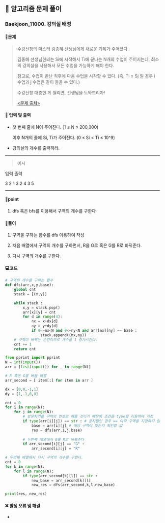 ## 🐌 알고리즘 문제 풀이

### Baekjoon_11000. 강의실 배정

#### 📒문제

> 수강신청의 마스터 김종혜 선생님에게 새로운 과제가 주어졌다. 
>
> 김종혜 선생님한테는 Si에 시작해서 Ti에 끝나는 N개의 수업이 주어지는데, 최소의 강의실을 사용해서 모든 수업을 가능하게 해야 한다. 
>
> 참고로, 수업이 끝난 직후에 다음 수업을 시작할 수 있다. (즉, Ti ≤ Sj 일 경우 i 수업과 j 수업은 같이 들을 수 있다.)
>
> 수강신청 대충한 게 찔리면, 선생님을 도와드리자!
>
> [<문제 출처>](https://www.acmicpc.net/problem/10026)

#### :pushpin: 입력 및 출력

- 첫 번째 줄에 N이 주어진다. (1 ≤ N ≤ 200,000)

  이후 N개의 줄에 Si, Ti가 주어진다. (0 ≤ Si < Ti ≤ 10^9)

- 강의실의 개수를 출력하라.


---

> 예시

입력						  출력 

3					   		2
1 3
2 4
3 5

----




#### 🚀point

1.  dfs 혹은 bfs를 이용해서 구역의 개수를 구한다




#### 🔎풀이

1. 구역을 구하는 함수를 dfs 이용하여 작성

1. 처음 배열에서 구역의 개수를 구하면서, R을 G로 혹은 G를 R로 바꿔준다.

1. 다시 구역의 개수를 구한다.

   


#### 💻코드

```python
# 구역의 개수를 구하는 함수
def dfs(arr,x,y,base):
    global cnt
    stack = [(x,y)]

    while stack :
        x,y = stack.pop()
        arr[x][y] = cnt
        for d in range(4):
            nx = x+dx[d]
            ny = y+dy[d]
            if 0<=nx<N and 0<=ny<N and arr[nx][ny] == base :
                stack.append((nx,ny))
	# 구역이 바뀌는 순간이므로 개수를 1 증가시킨다.
    cnt += 1
    return cnt

from pprint import pprint
N = int(input())
arr = [list(input()) for _ in range(N)]

# R 혹은 G를 바꿀 배열 
arr_second = [ item[:] for item in arr ]

dx = [0,0,-1,1]
dy = [1,-1,0,0]

cnt = 0
for i in range(N):
    for j in range(N):
        # 방문처리를 구역의 번호로 해줄 것이기 때문에 조건을 type을 이용하여 지정
        if type(arr[i][j]) == str : # 문자열인 경우 == 아직 구역을 지정하지 않았다
            base = arr[i][j] # 해당 구역이 맞는지 확인할 값
            res = dfs(arr,i,j,base)
		
        # 두번째 배열에서 G를 R로 바꿔준다
        if arr_second[i][j] == "G" :
            arr_second[i][j] = "R"

# 두번째 배열에서 다시 구역의 개수를 구한다.            
cnt = 0
for k in range(N):
    for l in range(N):
        if type(arr_second[k][l]) == str :
            new_base = arr_second[k][l]
            new_res = dfs(arr_second,k,l,new_base)

print(res, new_res)

```



#### ❌ 발생 오류 및 해결

- 
